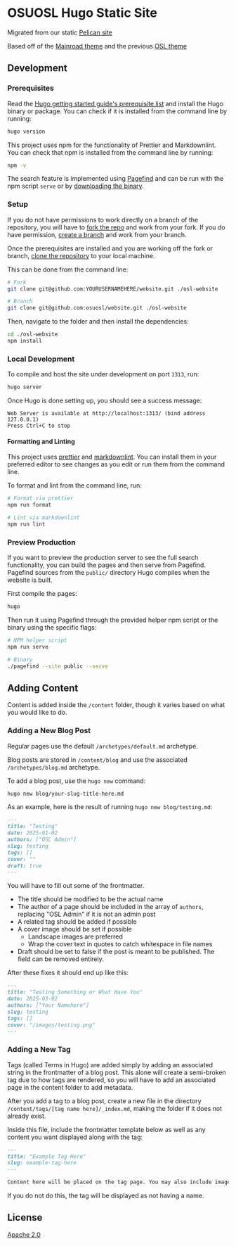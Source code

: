 # OSUOSL Hugo Static Site

Migrated from our static [Pelican site](https://github.com/osuosl/osuosl-pelican)

Based off of the [Mainroad theme](https://github.com/Vimux/Mainroad) and the previous
[OSL theme](https://github.com/osuosl/dougfir-pelican-theme)

## Development

### Prerequisites

Read the [Hugo getting started guide's prerequisite list](https://gohugo.io/getting-started/quick-start/#prerequisites)
and install the Hugo binary or package. You can check if it is installed from the command line by running:

```bash
hugo version
```

This project uses npm for the functionality of Prettier and Markdownlint. You can check that npm is installed from the
command line by running:

```bash
npm -v
```

The search feature is implemented using [Pagefind](https://pagefind.app/) and can be run with the npm script `serve` or
by [downloading the binary](https://pagefind.app/docs/installation/#downloading-a-precompiled-binary).

### Setup

If you do not have permissions to work directly on a branch of the repository, you will have to
[fork the repo](https://docs.github.com/en/pull-requests/collaborating-with-pull-requests/working-with-forks/fork-a-repo)
and work from your fork. If you do have permission,
[create a branch](https://docs.github.com/en/pull-requests/collaborating-with-pull-requests/proposing-changes-to-your-work-with-pull-requests/creating-and-deleting-branches-within-your-repository)
and work from your branch.

Once the prerequisites are installed and you are working off the fork or branch,
[clone the repository](https://help.github.com/en/github/creating-cloning-and-archiving-repositories/cloning-a-repository)
to your local machine.

This can be done from the command line:

```bash
# Fork
git clone git@github.com:YOURUSERNAMEHERE/website.git ./osl-website

# Branch
git clone git@github.com:osuosl/website.git ./osl-website
```

Then, navigate to the folder and then install the dependencies:

```bash
cd ./osl-website
npm install
```

### Local Development

To compile and host the site under development on port `1313`, run:

```bash
hugo server
```

Once Hugo is done setting up, you should see a success message:

```shell
Web Server is available at http://localhost:1313/ (bind address 127.0.0.1)
Press Ctrl+C to stop
```

#### Formatting and Linting

This project uses [prettier](https://prettier.io) and [markdownlint](https://github.com/DavidAnson/markdownlint). You
can install them in your preferred editor to see changes as you edit or run them from the command line.

To format and lint from the command line, run:

```bash
# Format via prettier
npm run format

# Lint via markdownlint
npm run lint
```

### Preview Production

If you want to preview the production server to see the full search functionality, you can build the pages and then
serve from Pagefind. Pagefind sources from the `public/` directory Hugo compiles when the website is built.

First compile the pages:

```bash
hugo
```

Then run it using Pagefind through the provided helper npm script or the binary using the specific flags:

```bash
# NPM helper script
npm run serve

# Binary
./pagefind --site public --serve
```

## Adding Content

Content is added inside the `/content` folder, though it varies based on what you would like to do.

### Adding a New Blog Post

Regular pages use the default `/archetypes/default.md` archetype.

Blog posts are stored in `/content/blog` and use the associated `/archetypes/blog.md` archetype.

To add a blog post, use the `hugo new` command:

```bash
hugo new blog/your-slug-title-here.md
```

As an example, here is the result of running `hugo new blog/testing.md`:

```md
---
title: "Testing"
date: 2025-01-02
authors: ["OSL Admin"]
slug: testing
tags: []
cover: ""
draft: true
---
```

You will have to fill out some of the frontmatter.

- The title should be modified to be the actual name
- The author of a page should be included in the array of `authors`, replacing "OSL Admin" if it is not an admin post
- A related tag should be added if possible
- A cover image should be set if possible
  - Landscape images are preferred
  - Wrap the cover text in quotes to catch whitespace in file names
- Draft should be set to false if the post is meant to be published. The field can be removed entirely.

After these fixes it should end up like this:

```md
---
title: "Testing Something or What Have You"
date: 2025-03-02
authors: ["Your Namehere"]
slug: testing
tags: []
cover: "/images/testing.png"
---
```

### Adding a New Tag

Tags (called Terms in Hugo) are added simply by adding an associated string in the frontmatter of a blog post. This
alone will create a semi-broken tag due to how tags are rendered, so you will have to add an associated page in the
content folder to add metadata.

After you add a tag to a blog post, create a new file in the directory `/content/tags/[tag name here]/_index.md`, making
the folder if it does not already exist.

Inside this file, include the frontmatter template below as well as any content you want displayed along with the tag:

```markdown
---
title: "Example Tag Here"
slug: example-tag-here
---

Content here will be placed on the tag page. You may also include images here.
```

If you do not do this, the tag will be displayed as not having a name.

## License

[Apache 2.0](https://choosealicense.com/licenses/apache-2.0/)
